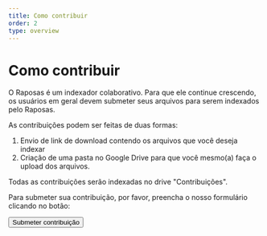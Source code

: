 ```yaml
---
title: Como contribuir
order: 2
type: overview
---
```


<ContentColumn>

# Como contribuir

O Raposas é um indexador colaborativo. Para que ele continue crescendo, os usuários em geral devem submeter seus arquivos para serem indexados pelo Raposas.

As contribuições podem ser feitas de duas formas:

1) Envio de link de download contendo os arquivos que você deseja indexar
2) Criação de uma pasta no Google Drive para que você mesmo(a) faça o upload dos arquivos.

Todas as contribuições serão indexadas no drive "Contribuições".

Para submeter sua contribuição, por favor, preencha o nosso formulário clicando no botão:

<Button type="primary" href="https://forms.gle/ZAwLjJu6U512938N8">Submeter contribuição</Button>

</ContentColumn>